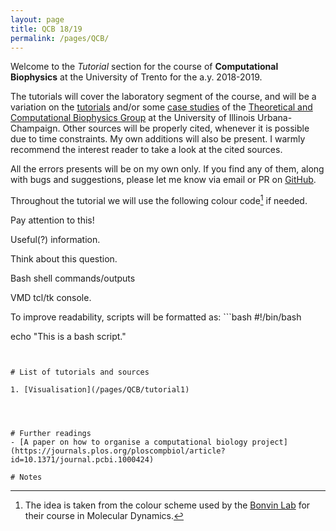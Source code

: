 ```yaml
---
layout: page
title: QCB 18/19
permalink: /pages/QCB/
---
```


Welcome to the *Tutorial* section for the course of **Computational Biophysics** at the University of Trento for the a.y. 2018-2019.

The tutorials will cover the laboratory segment of the course, and will be a variation on the [tutorials](https://www.ks.uiuc.edu/Training/Tutorials/) and/or
some [case studies](https://www.ks.uiuc.edu/Training/CaseStudies/) of the [Theoretical and Computational Biophysics Group](https://www.ks.uiuc.edu/) at the
University of Illinois Urbana-Champaign. Other sources will be properly cited, whenever it is possible due to time constraints. My own additions will also be present.
I warmly recommend the interest reader to take a look at the cited sources.

All the errors presents will be on my own only. If you find any of them, along with bugs and suggestions, please let me know via email or PR on [GitHub](https://github.com/GianFree/gianfree.github.io).

Throughout the tutorial we will use the following colour code[^1] if needed.

[^1]: The idea is taken from the colour scheme used by the [Bonvin Lab](http://www.bonvinlab.org/education/molmod/) for their course in Molecular Dynamics.

<p class="prompt prompt-attention"> Pay attention to this!</p>
<p class="prompt prompt-info"> Useful(?) information. </p>
<p class="prompt prompt-question"> Think about this question. </p>
<p class="prompt prompt-shell"> Bash shell commands/outputs</p>
<p class="prompt prompt-tk"> VMD tcl/tk console.</p>
To improve readability, scripts will be formatted as:
```bash
#!/bin/bash

echo "This is a bash script."
```


# List of tutorials and sources

1. [Visualisation](/pages/QCB/tutorial1)




# Further readings
- [A paper on how to organise a computational biology project](https://journals.plos.org/ploscompbiol/article?id=10.1371/journal.pcbi.1000424)

# Notes
